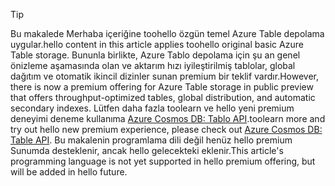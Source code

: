 > [!TIP]
> <span data-ttu-id="ddc95-101">Bu makalede Merhaba içeriğine toohello özgün temel Azure Table depolama uygular.</span><span class="sxs-lookup"><span data-stu-id="ddc95-101">hello content in this article applies toohello original basic Azure Table storage.</span></span> <span data-ttu-id="ddc95-102">Bununla birlikte, Azure Tablo depolama için şu an genel önizleme aşamasında olan ve aktarım hızı iyileştirilmiş tablolar, global dağıtım ve otomatik ikincil dizinler sunan premium bir teklif vardır.</span><span class="sxs-lookup"><span data-stu-id="ddc95-102">However, there is now a premium offering for Azure Table storage in public preview that offers throughput-optimized tables, global distribution, and automatic secondary indexes.</span></span> <span data-ttu-id="ddc95-103">Lütfen daha fazla toolearn ve hello yeni premium deneyimi deneme kullanıma [Azure Cosmos DB: Tablo API](https://aka.ms/premiumtables).</span><span class="sxs-lookup"><span data-stu-id="ddc95-103">toolearn more and try out hello new premium experience, please check out [Azure Cosmos DB: Table API](https://aka.ms/premiumtables).</span></span> <span data-ttu-id="ddc95-104">Bu makalenin programlama dili değil henüz hello premium Sunumda desteklenir, ancak hello gelecekteki eklenir.</span><span class="sxs-lookup"><span data-stu-id="ddc95-104">This article's programming language is not yet supported in hello premium offering, but will be added in hello future.</span></span>
>
